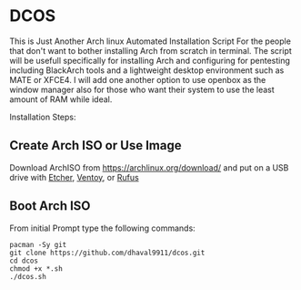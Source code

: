 # DCOS
This is Just Another Arch linux Automated Installation Script For the people that don't want to bother installing Arch from scratch in terminal.
The script will be usefull specifically for installing Arch and configuring for pentesting including BlackArch tools and a lightweight desktop environment such as MATE or XFCE4.
I will add one another option to use openbox as the window manager also for those who want their system to use the least amount of RAM while ideal.

Installation Steps:

## Create Arch ISO or Use Image

Download ArchISO from <https://archlinux.org/download/> and put on a USB drive with [Etcher](https://www.balena.io/etcher/), [Ventoy](https://www.ventoy.net/en/index.html), or [Rufus](https://rufus.ie/en/)

## Boot Arch ISO

From initial Prompt type the following commands:

```
pacman -Sy git
git clone https://github.com/dhaval9911/dcos.git
cd dcos
chmod +x *.sh
./dcos.sh
```
